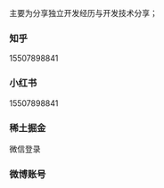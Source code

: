 

主要为分享独立开发经历与开发技术分享；



### 知乎
15507898841


### 小红书
15507898841


### 稀土掘金
微信登录


### 微博账号








